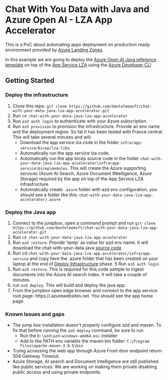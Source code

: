 # Chat With You Data with Java and Azure Open AI - LZA App Accelerator
This is a PoC about automating apps deployment on production ready environment provided by [Azure Landing Zones](https://learn.microsoft.com/en-us/azure/cloud-adoption-framework/scenarios/app-platform/ready).

In this example we are going to deploy the [Azure Open AI Java reference template](https://learn.microsoft.com/en-us/azure/developer/intro/azure-ai-for-developers?pivots=java#azure-ai-reference-templates) on top of the [App Service LZA](https://github.com/Azure/appservice-landing-zone-accelerator) using the [Azure Developer CLI](https://learn.microsoft.com/en-us/azure/developer/azure-developer-cli/overview)

## Getting Started

### Deploy the infrastructure
1. Clone this repo. `git clone https://github.com/dantelmomsft/chat-with-your-data-java-lza-app-accelerator.git`
2. Run `cd chat-with-your-data-java-lza-app-accelerator` 
3. Run `azd auth login` to authenticate with your Azure subscription.
4. Run `azd provision` to provision the infrastructure. Provide an env name and the deployment region. So fat it has been tested with France central. This will take several minutes and will:
    - Download the app service lza code in  the folder `infra/app-service/bicep/lza-libs`.
    - Automatically run the app service lza code.
    - Automatically run the app bicep source code in the folder `chat-with-your-data-java-lza-app-accelerator\infra\app-service\bicep\modules`. This will create the Azure supporting services (Azure AI Search, Azure Document INtelligence, Azure Storage) required by the app on top of the App Service LZA infrastructure.
    -  Automatically create `.azure` folder with azd env configuration. you should see a folder like this: `chat-with-your-data-java-lza-app-accelerator/.azure`
### Deploy the Java app 
1. Connect to the jumpbox, open a command prompt and run `git clone https://github.com/dantelmomsft/chat-with-your-data-java-lza-app-accelerator.git`
2. Run `cd chat-with-your-data-java-lza-app-accelerator` 
3. Run `azd restore`. Provide 'temp' as value for azd env name. It will download the chat-with-your-data-java [source code ](https://github.com/Azure-Samples/azure-search-openai-demo-java)
4. Run cd `chat-with-your-data-java-lza-app-accelerator/infra/app-service` and copy here the .azure folder that has been created on your laptop at the end of [Deploy Infrastructure](#deploy-the-infrastructure)  phase.
5 Run `azd auth login`
6. Run `azd restore`. This is required for this code sample to ingest documents into the Azure AI search index. It will take a couple of minutes.
7. run `azd deploy`. This will build and deploy the java app.
8. From the jumpbox open edge browser and connect to the app service root page: https://<app-service-name>.azurewebsites.net. You should see the app home page.

### Known Issues and gaps
- The jump box installation doesn't properly configure azd and maven. To fix that before running the `azd deploy` command, be sure to run
    - Run the `D:\azd\azd-windows-amd64.msi` installer
    - Add to the PATH env variable the maven bin folder: `C:\Program Files\apache-maven-3.9.5\bin`
- Trying accessing the web app through Azure Front door endpoint return 504 Gateway Timeout.
- Azure Storage, AI search and Document Intelligence are still published like public services. We are working on making them private disabling public access and using private endpoints. 
